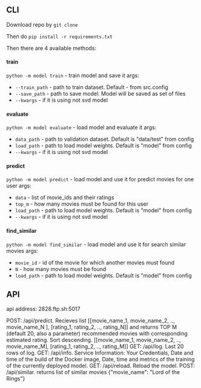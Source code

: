 ## CLI
Download repo by `git clone`

Then do
`pip install -r requirements.txt`

Then there are 4 available methods:

#### train
`python -m model train` - train model and save it
args:
- `--train_path` - path to train dataset. Default - from src.config
- `--save_path` - path to save model. Model will be saved as set of files
- `--kwargs` - if it is using not svd model

#### evaluate
`python -m model evaluate` - load model and evaluate it
args:
- `data_path` - path to validation dataset. Default is "data/test" from config
- `load_path` - path to load model weights. Default is "model" from config
- `--kwargs` - if it is using not svd model

#### predict
`python -m model predict` - load model and use it for predict movies for one user
args:
- `data` - list of movie_ids and their ratings
- `top_m` - how many movies must be found for this user
- `load_path` - path to load model weights. Default is "model" from config
- `--kwargs` - if it is using not svd model

#### find_similar
`python -m model find_similar` - load model and use it for search similar movies
args:
- `movie_id` - id of the movie for which another movies must found 
- `N` - how many movies must be found
- `load_path` - path to load model weights. Default is "model" from config


## API
api address: 2828.ftp.sh:5017

POST: /api/predict. Recieves list [[movie_name_1, movie_name_2, .., movie_name_N ], [rating_1, rating_2, .., rating_N]] and returns TOP M (default 20, also a parameter) recommended movies with corresponding estimated rating. Sort descending. [[movie_name_1, movie_name_2, .., movie_name_M], [rating_1, rating_2, .., rating_M]]
GET: /api/log. Last 20 rows of log.
GET: /api/info. Service Information: Your Credentials, Date and time of the build of the Docker image, Date, time and metrics of the training of the currently deployed model.
GET: /api/reload. Reload the model.
POST: /api/similar. returns list of similar movies {"movie_name": "Lord of the Rings"}

